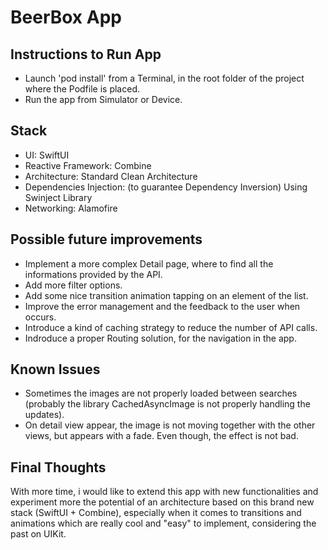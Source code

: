#  BeerBox App

## Instructions to Run App
- Launch 'pod install' from a Terminal, in the root folder of the project where the Podfile is placed.
- Run the app from Simulator or Device.


## Stack
- UI: SwiftUI
- Reactive Framework: Combine
- Architecture: Standard Clean Architecture
- Dependencies Injection: (to guarantee Dependency Inversion) Using Swinject Library
- Networking: Alamofire


## Possible future improvements
- Implement a more complex Detail page, where to find all the informations provided by the API.
- Add more filter options.
- Add some nice transition animation tapping on an element of the list.
- Improve the error management and the feedback to the user when occurs.
- Introduce a kind of caching strategy to reduce the number of API calls.
- Indroduce a proper Routing solution, for the navigation in the app.


## Known Issues
- Sometimes the images are not properly loaded between searches (probably the library CachedAsyncImage is not properly handling the updates).
- On detail view appear, the image is not moving together with the other views, but appears with a fade. Even though, the effect is not bad.

## Final Thoughts

With more time, i would like to extend this app with new functionalities and experiment more 
the potential of an architecture based on this brand new stack (SwiftUI + Combine), 
especially when it comes to transitions and animations which are really cool and "easy" to 
implement, considering the past on UIKit.


